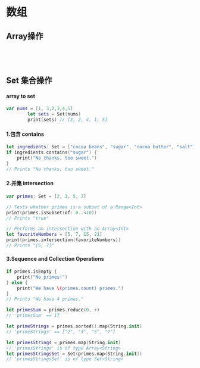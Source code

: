 

# 数组

## Array操作

```swift


 
```

## Set 集合操作

#### array to set

```swift
var nums = [1, 3,2,3,4,5]
        let sets = Set(nums)
        print(sets) // [3, 2, 4, 1, 5]
```


#### 1.包含 contains
```swift
let ingredients: Set = ["cocoa beans", "sugar", "cocoa butter", "salt"]
if ingredients.contains("sugar") {
    print("No thanks, too sweet.")
}
// Prints "No thanks, too sweet."
```
#### 2.并集 intersection

```swift
var primes: Set = [2, 3, 5, 7]

// Tests whether primes is a subset of a Range<Int>
print(primes.isSubset(of: 0..<10))
// Prints "true"

// Performs an intersection with an Array<Int>
let favoriteNumbers = [5, 7, 15, 21]
print(primes.intersection(favoriteNumbers))
// Prints "[5, 7]"
```

#### 3.Sequence and Collection Operations

```swift
if primes.isEmpty {
    print("No primes!")
} else {
    print("We have \(primes.count) primes.")
}
// Prints "We have 4 primes."

let primesSum = primes.reduce(0, +)
// 'primesSum' == 17

let primeStrings = primes.sorted().map(String.init)
// 'primeStrings' == ["2", "3", "5", "7"]
```


```swift
let primesStrings = primes.map(String.init)
// 'primesStrings' is of type Array<String>
let primesStringsSet = Set(primes.map(String.init))
// 'primesStringsSet' is of type Set<String>
```

